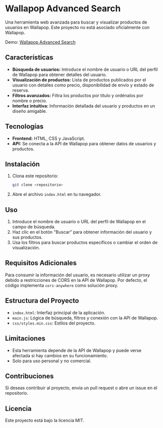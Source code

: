 
# Wallapop Advanced Search

Una herramienta web avanzada para buscar y visualizar productos de usuarios en Wallapop. Este proyecto no está asociado oficialmente con Wallapop.

Demo: [Wallapop Advanced Search](https://dcimorra.es/tools/wallapop?u=daniel-329001854)

## Características

- **Búsqueda de usuarios:** Introduce el nombre de usuario o URL del perfil de Wallapop para obtener detalles del usuario.
- **Visualización de productos:** Lista de productos publicados por el usuario con detalles como precio, disponibilidad de envío y estado de reserva.
- **Filtros avanzados:** Filtra los productos por título y ordénalos por nombre o precio.
- **Interfaz intuitiva:** Información detallada del usuario y productos en un diseño amigable.

## Tecnologías

- **Frontend:** HTML, CSS y JavaScript.
- **API:** Se conecta a la API de Wallapop para obtener datos de usuarios y productos.

## Instalación

1. Clona este repositorio:

   ```bash
   git clone <repositorio>
   ```

2. Abre el archivo `index.html` en tu navegador.

## Uso

1. Introduce el nombre de usuario o URL del perfil de Wallapop en el campo de búsqueda.
2. Haz clic en el botón "Buscar" para obtener información del usuario y sus productos.
3. Usa los filtros para buscar productos específicos o cambiar el orden de visualización.

## Requisitos Adicionales

Para consumir la información del usuario, es necesario utilizar un proxy debido a restricciones de CORS en la API de Wallapop. Por defecto, el código implementa `cors-anywhere` como solución proxy.

## Estructura del Proyecto

- `index.html`: Interfaz principal de la aplicación.
- `main.js`: Lógica de búsqueda, filtros y conexión con la API de Wallapop.
- `css/styles.min.css`: Estilos del proyecto.

## Limitaciones

- Esta herramienta depende de la API de Wallapop y puede verse afectada si hay cambios en su funcionamiento.
- Solo para uso personal y no comercial.

## Contribuciones

Si deseas contribuir al proyecto, envía un pull request o abre un issue en el repositorio.

## Licencia

Este proyecto está bajo la licencia MIT.
